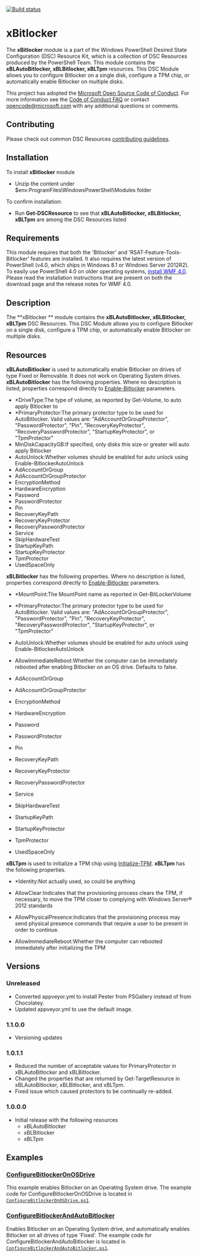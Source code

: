 [![Build status](https://ci.appveyor.com/api/projects/status/wi5i60tojfd7056b/branch/master?svg=true)](https://ci.appveyor.com/project/PowerShell/xbitlocker/branch/master)

# xBitlocker
The **xBitlocker** module is a part of the Windows PowerShell Desired State Configuration (DSC) Resource Kit, which is a collection of DSC Resources produced by the PowerShell Team.
This module contains the **xBLAutoBitlocker, xBLBitlocker, xBLTpm** resources.
This DSC Module allows you to configure Bitlocker on a single disk, configure a TPM chip, or automatically enable Bitlocker on multiple disks.

This project has adopted the [Microsoft Open Source Code of Conduct](https://opensource.microsoft.com/codeofconduct/).
For more information see the [Code of Conduct FAQ](https://opensource.microsoft.com/codeofconduct/faq/) or contact [opencode@microsoft.com](mailto:opencode@microsoft.com) with any additional questions or comments.

## Contributing
Please check out common DSC Resources [contributing guidelines](https://github.com/PowerShell/DscResource.Kit/blob/master/CONTRIBUTING.md).

## Installation

To install **xBitlocker** module

* Unzip the content under $env:ProgramFiles\WindowsPowerShell\Modules folder

To confirm installation:  

* Run **Get-DSCResource** to see that **xBLAutoBitlocker, xBLBitlocker, xBLTpm** are among the DSC Resources listed  

## Requirements

This module requires that both the 'Bitlocker' and 'RSAT-Feature-Tools-Bitlocker' features are installed.
It also requires the latest version of PowerShell (v4.0, which ships in Windows 8.1 or Windows Server 2012R2).
To easily use PowerShell 4.0 on older operating systems, [<span style="color:#0000ff">install WMF 4.0](http://www.microsoft.com/en-us/download/details.aspx?id=40855).
Please read the installation instructions that are present on both the download page and the release notes for WMF 4.0.

## Description

The **xBitlocker ** module contains the **xBLAutoBitlocker, xBLBitlocker, xBLTpm** DSC Resources.
This DSC Module allows you to configure Bitlocker on a single disk, configure a TPM chip, or automatically enable Bitlocker on multiple disks.

## Resources

**xBLAutoBitlocker** is used to automatically enable Bitlocker on drives of type Fixed or Removable.
It does not work on Operating System drives.
**xBLAutoBitlocker** has the following properties.
Where no description is listed, properties correspond directly to [Enable-Bitlocker](http://technet.microsoft.com/en-us/library/jj649837.aspx) parameters.

*   *DriveType:The type of volume, as reported by Get-Volume, to auto apply Bitlocker to 
*   *PrimaryProtector:The primary protector type to be used for AutoBitlocker.
Valid values are: "AdAccountOrGroupProtector", "PasswordProtector", "Pin", "RecoveryKeyProtector", "RecoveryPasswordProtector", "StartupKeyProtector", or "TpmProtector" 
*   MinDiskCapacityGB:If specified, only disks this size or greater will auto apply Bitlocker 
*   AutoUnlock:Whether volumes should be enabled for auto unlock using Enable-BitlockerAutoUnlock 
*   AdAccountOrGroup 
*   AdAccountOrGroupProtector 
*   EncryptionMethod 
*   HardwareEncryption 
*   Password 
*   PasswordProtector 
*   Pin 
*   RecoveryKeyPath 
*   RecoveryKeyProtector 
*   RecoveryPasswordProtector 
*   Service 
*   SkipHardwareTest 
*   StartupKeyPath 
*   StartupKeyProtector 
*   TpmProtector 
*   UsedSpaceOnly 

**xBLBitlocker** has the following properties.
Where no description is listed, properties correspond directly to [Enable-Bitlocker](http://technet.microsoft.com/en-us/library/jj649837.aspx) parameters.

*   *MountPoint:The MountPoint name as reported in Get-BitLockerVolume 
*   *PrimaryProtector:The primary protector type to be used for AutoBitlocker.
Valid values are: "AdAccountOrGroupProtector", "PasswordProtector", "Pin", "RecoveryKeyProtector", "RecoveryPasswordProtector", "StartupKeyProtector", or "TpmProtector" 
*   AutoUnlock:Whether volumes should be enabled for auto unlock using Enable-BitlockerAutoUnlock 
*   AllowImmediateReboot:Whether the computer can be immediately rebooted after enabling Bitlocker on an OS drive.
Defaults to false.

*   AdAccountOrGroup 
*   AdAccountOrGroupProtector 
*   EncryptionMethod 
*   HardwareEncryption 
*   Password 
*   PasswordProtector 
*   Pin 
*   RecoveryKeyPath 
*   RecoveryKeyProtector 
*   RecoveryPasswordProtector 
*   Service 
*   SkipHardwareTest 
*   StartupKeyPath 
*   StartupKeyProtector 
*   TpmProtector 
*   UsedSpaceOnly 

**xBLTpm** is used to initialize a TPM chip using [Initialize-TPM](http://technet.microsoft.com/en-us/library/jj603112.aspx).
**xBLTpm** has the following properties.

*   *Identity:Not actually used, so could be anything 
*   AllowClear:Indicates that the provisioning process clears the TPM, if necessary, to move the TPM closer to complying with Windows Server® 2012 standards 
*   AllowPhysicalPresence:Indicates that the provisioning process may send physical presence commands that require a user to be present in order to continue.

*   AllowImmediateReboot:Whether the computer can rebooted immediately after initializing the TPM 

## Versions

### Unreleased
* Converted appveyor.yml to install Pester from PSGallery instead of from Chocolatey.
* Updated appveyor.yml to use the default image.

### 1.1.0.0

* Versioning updates

### 1.0.1.1

* Reduced the number of acceptable values for PrimaryProtector in xBLAutoBitlocker and xBLBitlocker.
* Changed the properties that are returned by Get-TargetResource in xBLAutoBitlocker, xBLBitlocker, and xBLTpm.
* Fixed issue which caused protectors to be continually re-added.


### 1.0.0.0

*   Initial release with the following resources 
    *   xBLAutoBitlocker 
    *   xBLBitlocker 
    *   xBLTpm 

## Examples

### [ConfigureBitlockerOnOSDrive](Examples/ConfigureBitlockerOnOSDrive)

 This example enables Bitlocker on an Operating System drive.
The example code for ConfigureBitlockerOnOSDrive is located in [`ConfigureBitlockerOnOSDrive.ps1`](Examples/ConfigureBitlockerOnOSDrive/ConfigureBitlockerOnOSDrive.ps1).

### [ConfigureBitlockerAndAutoBitlocker](Examples/ConfigureBitlockerAndAutoBitlocker)

Enables Bitlocker on an Operating System drive, and automatically enables Bitlocker on all drives of type 'Fixed'.
The example code for ConfigureBitlockerAndAutoBitlocker is located in [`ConfigureBitlockerAndAutoBitlocker.ps1`](Examples/ConfigureBitlockerAndAutoBitlocker/ConfigureBitlockerAndAutoBitlocker.ps1).
  
